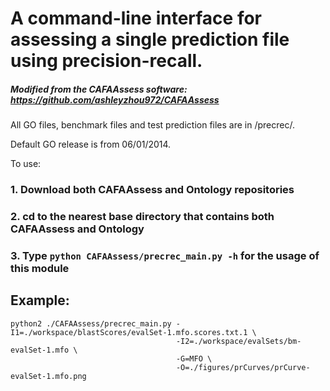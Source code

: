 
# A command-line interface for assessing a single prediction file using precision-recall.
##### Modified from the CAFAAssess software: https://github.com/ashleyzhou972/CAFAAssess

All GO files, benchmark files and test prediction files are in /precrec/. 

Default GO release is from 06/01/2014.

To use:

### 1. Download both CAFAAssess and Ontology repositories

### 2. cd to the nearest base directory that contains both CAFAAssess and Ontology

### 3. Type `python CAFAAssess/precrec_main.py -h` for the usage of this module

## Example:

```
python2 ./CAFAAssess/precrec_main.py -I1=./workspace/blastScores/evalSet-1.mfo.scores.txt.1 \
                                     -I2=./workspace/evalSets/bm-evalSet-1.mfo \
                                     -G=MFO \
                                     -O=./figures/prCurves/prCurve-evalSet-1.mfo.png
```

